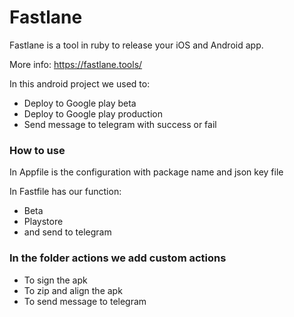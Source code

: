 # Fastlane

Fastlane is a tool in ruby to release your iOS and Android app.

More info:
https://fastlane.tools/

In this android project we used to:

- Deploy to Google play beta
- Deploy to Google play production
- Send message to telegram with success or fail

### How to use

In Appfile is the configuration with package name and json key file

In Fastfile has our function:
- Beta
- Playstore
- and send to telegram

### In the folder actions we add custom actions

- To sign the apk
- To zip and align the apk
- To send message to telegram